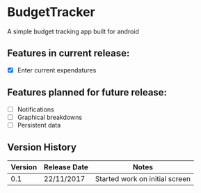 # BudgetTracker
A simple budget tracking app built for android

## Features in current release:
- [X] Enter current expendatures

## Features planned for future release:
- [ ] Notifications
- [ ] Graphical breakdowns
- [ ] Persistent data

## Version History
Version | Release Date | Notes
------------ | ------------- | -------------
0.1 | 22/11/2017 | Started work on initial screen
